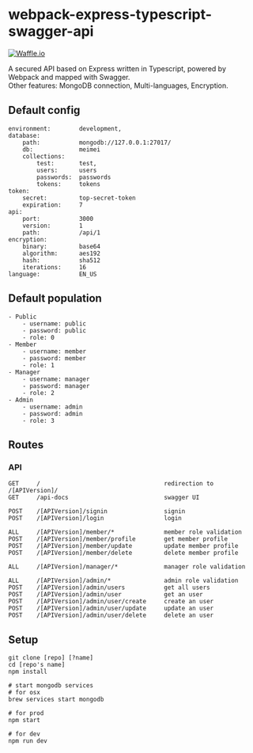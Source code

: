 # webpack-express-typescript-swagger-api

[![Waffle.io](https://img.shields.io/badge/Version-0.1.0-D07183.svg?style=flat-square)]()

A secured API based on Express written in Typescript, powered by Webpack and mapped with Swagger.<br>
Other features: MongoDB connection, Multi-languages, Encryption.

## Default config
```text
environment:        development,
database:
    path:           mongodb://127.0.0.1:27017/
    db:             meimei
    collections:
        test:       test,
        users:      users
        passwords:  passwords
        tokens:     tokens
token:
    secret:         top-secret-token
    expiration:     7
api:
    port:           3000
    version:        1
    path:           /api/1
encryption: 
    binary:         base64
    algorithm:      aes192
    hash:           sha512
    iterations:     16
language:           EN_US
```

## Default population
```text
- Public
    - username: public
    - password: public
    - role: 0
- Member
    - username: member
    - password: member
    - role: 1
- Manager
    - username: manager
    - password: manager
    - role: 2
- Admin
    - username: admin
    - password: admin
    - role: 3
```

## Routes
### API
```text
GET     /                                   redirection to /[APIVersion]/
GET     /api-docs                           swagger UI

POST    /[APIVersion]/signin                signin
POST    /[APIVersion]/login                 login

ALL     /[APIVersion]/member/*              member role validation
POST    /[APIVersion]/member/profile        get member profile
POST    /[APIVersion]/member/update         update member profile
POST    /[APIVersion]/member/delete         delete member profile

ALL     /[APIVersion]/manager/*             manager role validation

ALL     /[APIVersion]/admin/*               admin role validation
POST    /[APIVersion]/admin/users           get all users
POST    /[APIVersion]/admin/user            get an user
POST    /[APIVersion]/admin/user/create     create an user
POST    /[APIVersion]/admin/user/update     update an user
POST    /[APIVersion]/admin/user/delete     delete an user
```

## Setup
```text
git clone [repo] [?name]
cd [repo's name]
npm install

# start mongodb services
# for osx
brew services start mongodb  

# for prod
npm start

# for dev
npm run dev
```